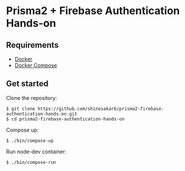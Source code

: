 # Prisma2 + Firebase Authentication Hands-on

## Requirements
- [Docker](https://docs.docker.com/install/)
- [Docker Compose](https://docs.docker.com/compose/install/)

## Get started
Clone the repository:

```
$ git clone https://github.com/shinosakarb/prisma2-firebase-authentication-hands-on.git
$ cd prisma2-firebase-authentication-hands-on
```

Compose up:

```
$ ./bin/compose-up
```

Run node-dev container:

```
$ ./bin/compose-run
```
